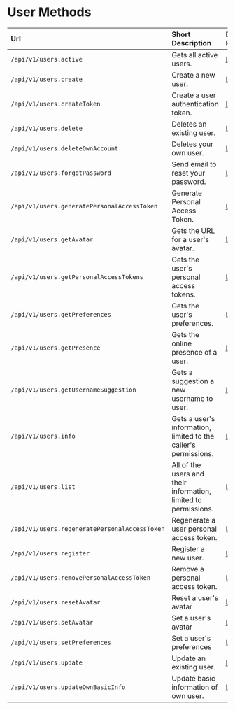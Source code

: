 # User Methods

| Url | Short Description | Details Page |
| :--- | :--- | :--- |
| `/api/v1/users.active` | Gets all active users. | [Link](active/) |
| `/api/v1/users.create` | Create a new user. | [Link](create/) |
| `/api/v1/users.createToken` | Create a user authentication token. | [Link](createtoken/) |
| `/api/v1/users.delete` | Deletes an existing user. | [Link](delete/) |
| `/api/v1/users.deleteOwnAccount` | Deletes your own user. | [Link](deleteownaccount/) |
| `/api/v1/users.forgotPassword`  | Send email to reset your password. | [Link](forgotpassword/) |
| `/api/v1/users.generatePersonalAccessToken`   | Generate Personal Access Token. | [Link](generatepersonalaccesstoken/)  |
| `/api/v1/users.getAvatar` | Gets the URL for a user's avatar. | [Link](getavatar/) |
| `/api/v1/users.getPersonalAccessTokens` | Gets the user's personal access tokens. | [Link](getpersonalaccesstokens/) |
| `/api/v1/users.getPreferences` | Gets the user's preferences. | [Link](get-preferences/) |
| `/api/v1/users.getPresence` | Gets the online presence of a user. | [Link](getpresence/) |
| `/api/v1/users.getUsernameSuggestion` | Gets a suggestion a new username to user. | [Link](getusernamesuggestion/) |
| `/api/v1/users.info` | Gets a user's information, limited to the caller's permissions. | [Link](info/) |
| `/api/v1/users.list` | All of the users and their information, limited to permissions. | [Link](list/) |
| `/api/v1/users.regeneratePersonalAccessToken` | Regenerate a user personal access token. | [Link](regeneratepersonalaccesstoken/) |
| `/api/v1/users.register` | Register a new user. | [Link](register/) |
| `/api/v1/users.removePersonalAccessToken`  | Remove a personal access token.  | [Link](removepersonalaccesstoken/) |
| `/api/v1/users.resetAvatar` | Reset a user's avatar | [Link](resetavatar/) |
| `/api/v1/users.setAvatar` | Set a user's avatar | [Link](setavatar/) |
| `/api/v1/users.setPreferences` | Set a user's preferences | [Link](set-preferences/) |
| `/api/v1/users.update` | Update an existing user. | [Link](update/) |
| `/api/v1/users.updateOwnBasicInfo` | Update basic information of own user.| [Link](updateownbasicinfo/)               |
